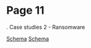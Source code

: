 # Page 11

 . 
 Case studies 2  - Ransomware 

[Schema](page_11_img_0.png)
[Schema](page_11_img_1.png)
